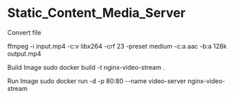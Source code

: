 # Static_Content_Media_Server



Convert file

 ffmpeg -i input.mp4 -c:v libx264 -crf 23 -preset medium -c:a aac -b:a 128k output.mp4

 Build Image
 sudo docker build -t nginx-video-stream .
 
 Run Image
 sudo docker run -d -p 80:80 --name video-server nginx-video-stream 